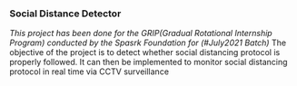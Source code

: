 ### **Social Distance Detector**
*This project has been done for the GRIP(Gradual Rotational Internship Program) conducted by the Spasrk Foundation for  (#July2021 Batch)*
The objective of the project is to detect whether social distancing protocol is properly followed. It can then be implemented to monitor social distancing protocol in real time via CCTV surveillance
